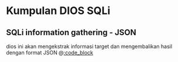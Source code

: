 # Kumpulan DIOS SQLi


## SQLi information gathering - JSON

dios ini akan mengekstrak informasi target dan mengembalikan hasil dengan format JSON
@[:code_block](info-gath.txt)
